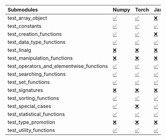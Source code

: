 | Submodules                               | Numpy                                                                                                                            | Torch                                                                                                                            | Jax                                                                                                                              | Tensorflow                                                                                                                       |
|:-----------------------------------------|:---------------------------------------------------------------------------------------------------------------------------------|:---------------------------------------------------------------------------------------------------------------------------------|:---------------------------------------------------------------------------------------------------------------------------------|:---------------------------------------------------------------------------------------------------------------------------------|
| test_array_object                        | <a href="https://github.com/unifyai/ivy/actions/runs/3072647283/jobs/4964268997" rel="noopener noreferrer" target="_blank">✅</a> | <a href="https://github.com/unifyai/ivy/actions/runs/3072647283/jobs/4964269403" rel="noopener noreferrer" target="_blank">✅</a> | <a href="https://github.com/unifyai/ivy/actions/runs/3072647283/jobs/4964269980" rel="noopener noreferrer" target="_blank">❌</a> | <a href="https://github.com/unifyai/ivy/actions/runs/3072647283/jobs/4964270637" rel="noopener noreferrer" target="_blank">✅</a> |
| test_constants                           | <a href="https://github.com/unifyai/ivy/actions/runs/3072647283/jobs/4964269041" rel="noopener noreferrer" target="_blank">✅</a> | <a href="https://github.com/unifyai/ivy/actions/runs/3072647283/jobs/4964269423" rel="noopener noreferrer" target="_blank">✅</a> | <a href="https://github.com/unifyai/ivy/actions/runs/3072647283/jobs/4964270036" rel="noopener noreferrer" target="_blank">✅</a> | <a href="https://github.com/unifyai/ivy/actions/runs/3072647283/jobs/4964270663" rel="noopener noreferrer" target="_blank">✅</a> |
| test_creation_functions                  | <a href="https://github.com/unifyai/ivy/actions/runs/3072647283/jobs/4964269077" rel="noopener noreferrer" target="_blank">✅</a> | <a href="https://github.com/unifyai/ivy/actions/runs/3072647283/jobs/4964269444" rel="noopener noreferrer" target="_blank">✅</a> | <a href="https://github.com/unifyai/ivy/actions/runs/3072647283/jobs/4964270097" rel="noopener noreferrer" target="_blank">❌</a> | <a href="https://github.com/unifyai/ivy/actions/runs/3072647283/jobs/4964270688" rel="noopener noreferrer" target="_blank">✅</a> |
| test_data_type_functions                 | <a href="https://github.com/unifyai/ivy/actions/runs/3072647283/jobs/4964269099" rel="noopener noreferrer" target="_blank">✅</a> | <a href="https://github.com/unifyai/ivy/actions/runs/3072647283/jobs/4964269475" rel="noopener noreferrer" target="_blank">✅</a> | <a href="https://github.com/unifyai/ivy/actions/runs/3072647283/jobs/4964270171" rel="noopener noreferrer" target="_blank">✅</a> | <a href="https://github.com/unifyai/ivy/actions/runs/3072647283/jobs/4964270728" rel="noopener noreferrer" target="_blank">✅</a> |
| test_linalg                              | <a href="https://github.com/unifyai/ivy/actions/runs/3072647283/jobs/4964269118" rel="noopener noreferrer" target="_blank">❌</a> | <a href="https://github.com/unifyai/ivy/actions/runs/3072647283/jobs/4964269501" rel="noopener noreferrer" target="_blank">❌</a> | <a href="https://github.com/unifyai/ivy/actions/runs/3072647283/jobs/4964270233" rel="noopener noreferrer" target="_blank">❌</a> | <a href="https://github.com/unifyai/ivy/actions/runs/3072647283/jobs/4964270765" rel="noopener noreferrer" target="_blank">❌</a> |
| test_manipulation_functions              | <a href="https://github.com/unifyai/ivy/actions/runs/3072647283/jobs/4964269141" rel="noopener noreferrer" target="_blank">❌</a> | <a href="https://github.com/unifyai/ivy/actions/runs/3072647283/jobs/4964269526" rel="noopener noreferrer" target="_blank">❌</a> | <a href="https://github.com/unifyai/ivy/actions/runs/3072647283/jobs/4964270294" rel="noopener noreferrer" target="_blank">❌</a> | <a href="https://github.com/unifyai/ivy/actions/runs/3072647283/jobs/4964270794" rel="noopener noreferrer" target="_blank">❌</a> |
| test_operators_and_elementwise_functions | <a href="https://github.com/unifyai/ivy/actions/runs/3072647283/jobs/4964269173" rel="noopener noreferrer" target="_blank">✅</a> | <a href="https://github.com/unifyai/ivy/actions/runs/3072647283/jobs/4964269549" rel="noopener noreferrer" target="_blank">✅</a> | <a href="https://github.com/unifyai/ivy/actions/runs/3072647283/jobs/4964270353" rel="noopener noreferrer" target="_blank">✅</a> | <a href="https://github.com/unifyai/ivy/actions/runs/3072647283/jobs/4964270821" rel="noopener noreferrer" target="_blank">✅</a> |
| test_searching_functions                 | <a href="https://github.com/unifyai/ivy/actions/runs/3072647283/jobs/4964269198" rel="noopener noreferrer" target="_blank">✅</a> | <a href="https://github.com/unifyai/ivy/actions/runs/3072647283/jobs/4964269579" rel="noopener noreferrer" target="_blank">✅</a> | <a href="https://github.com/unifyai/ivy/actions/runs/3072647283/jobs/4964270388" rel="noopener noreferrer" target="_blank">✅</a> | <a href="https://github.com/unifyai/ivy/actions/runs/3072647283/jobs/4964270858" rel="noopener noreferrer" target="_blank">✅</a> |
| test_set_functions                       | <a href="https://github.com/unifyai/ivy/actions/runs/3072647283/jobs/4964269223" rel="noopener noreferrer" target="_blank">✅</a> | <a href="https://github.com/unifyai/ivy/actions/runs/3072647283/jobs/4964269609" rel="noopener noreferrer" target="_blank">✅</a> | <a href="https://github.com/unifyai/ivy/actions/runs/3072647283/jobs/4964270424" rel="noopener noreferrer" target="_blank">✅</a> | <a href="https://github.com/unifyai/ivy/actions/runs/3072647283/jobs/4964270879" rel="noopener noreferrer" target="_blank">✅</a> |
| test_signatures                          | <a href="https://github.com/unifyai/ivy/actions/runs/3072647283/jobs/4964269261" rel="noopener noreferrer" target="_blank">❌</a> | <a href="https://github.com/unifyai/ivy/actions/runs/3072647283/jobs/4964269646" rel="noopener noreferrer" target="_blank">❌</a> | <a href="https://github.com/unifyai/ivy/actions/runs/3072647283/jobs/4964270465" rel="noopener noreferrer" target="_blank">❌</a> | <a href="https://github.com/unifyai/ivy/actions/runs/3072647283/jobs/4964270914" rel="noopener noreferrer" target="_blank">❌</a> |
| test_sorting_functions                   | <a href="https://github.com/unifyai/ivy/actions/runs/3072647283/jobs/4964269283" rel="noopener noreferrer" target="_blank">✅</a> | <a href="https://github.com/unifyai/ivy/actions/runs/3072647283/jobs/4964269689" rel="noopener noreferrer" target="_blank">✅</a> | <a href="https://github.com/unifyai/ivy/actions/runs/3072647283/jobs/4964270490" rel="noopener noreferrer" target="_blank">✅</a> | <a href="https://github.com/unifyai/ivy/actions/runs/3072647283/jobs/4964270933" rel="noopener noreferrer" target="_blank">✅</a> |
| test_special_cases                       | <a href="https://github.com/unifyai/ivy/actions/runs/3072647283/jobs/4964269308" rel="noopener noreferrer" target="_blank">✅</a> | <a href="https://github.com/unifyai/ivy/actions/runs/3072647283/jobs/4964269751" rel="noopener noreferrer" target="_blank">❌</a> | <a href="https://github.com/unifyai/ivy/actions/runs/3072647283/jobs/4964270521" rel="noopener noreferrer" target="_blank">✅</a> | <a href="https://github.com/unifyai/ivy/actions/runs/3072647283/jobs/4964270963" rel="noopener noreferrer" target="_blank">❌</a> |
| test_statistical_functions               | <a href="https://github.com/unifyai/ivy/actions/runs/3072647283/jobs/4964269337" rel="noopener noreferrer" target="_blank">✅</a> | <a href="https://github.com/unifyai/ivy/actions/runs/3072647283/jobs/4964269828" rel="noopener noreferrer" target="_blank">✅</a> | <a href="https://github.com/unifyai/ivy/actions/runs/3072647283/jobs/4964270559" rel="noopener noreferrer" target="_blank">✅</a> | <a href="https://github.com/unifyai/ivy/actions/runs/3072647283/jobs/4964270993" rel="noopener noreferrer" target="_blank">❌</a> |
| test_type_promotion                      | <a href="https://github.com/unifyai/ivy/actions/runs/3072647283/jobs/4964269360" rel="noopener noreferrer" target="_blank">❌</a> | <a href="https://github.com/unifyai/ivy/actions/runs/3072647283/jobs/4964269875" rel="noopener noreferrer" target="_blank">❌</a> | <a href="https://github.com/unifyai/ivy/actions/runs/3072647283/jobs/4964270587" rel="noopener noreferrer" target="_blank">❌</a> | <a href="https://github.com/unifyai/ivy/actions/runs/3072647283/jobs/4964271025" rel="noopener noreferrer" target="_blank">❌</a> |
| test_utility_functions                   | <a href="https://github.com/unifyai/ivy/actions/runs/3072647283/jobs/4964269385" rel="noopener noreferrer" target="_blank">✅</a> | <a href="https://github.com/unifyai/ivy/actions/runs/3072647283/jobs/4964269926" rel="noopener noreferrer" target="_blank">✅</a> | <a href="https://github.com/unifyai/ivy/actions/runs/3072647283/jobs/4964270616" rel="noopener noreferrer" target="_blank">✅</a> | <a href="https://github.com/unifyai/ivy/actions/runs/3072647283/jobs/4964271054" rel="noopener noreferrer" target="_blank">✅</a> |